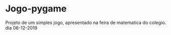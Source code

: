 # Jogo-pygame
Projeto de um simples jogo, apresentado na feira de matematica do colegio. dia 06-12-2019
